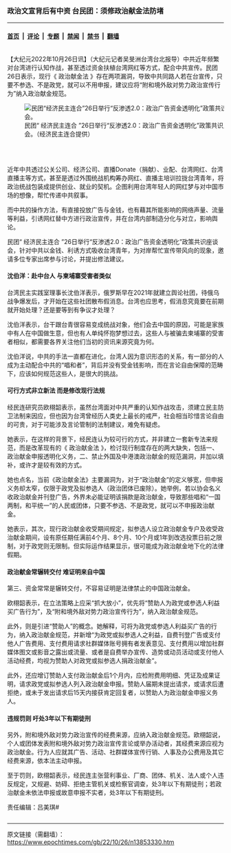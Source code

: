 ### 政治文宣背后有中资 台民团：须修政治献金法防堵

---

#### [首页](../../../..?n13853330) &nbsp;|&nbsp; [评论](../../../../../epoch-comment?n13853330) &nbsp;|&nbsp; [专题](../../../../../epoch-special?n13853330) &nbsp;|&nbsp; [禁闻](../../../../../epoch-news?n13853330) &nbsp;|&nbsp; [禁书](../../../../../books?n13853330) &nbsp;|&nbsp; [翻墙](https://github.com/gfw-breaker/nogfw/blob/master/README.md?n13853330)


<div class="column" id="artbody" itemprop="articleBody">
 <!-- article content begin -->
 <p>
  【大纪元2022年10月26日讯】（大纪元记者吴旻洲台湾台北报导）中共近年频繁对台湾进行认知作战，甚至透过资金扶植台湾网红等方式，配合中共宣传。民团26日表示，现行《
  <ok href="https://www.epochtimes.com/gb/tag/%E6%94%BF%E6%B2%BB%E7%8C%AE%E9%87%91%E6%B3%95.html">
   政治献金法
  </ok>
  》存在两项漏洞，导致中共同路人若在台宣传，只要不参选、不是政党，就可以不用申报，建议应将“附和境外敌对势力政治宣传行为”纳入政治献金规范。
 </p>
 <figure aria-describedby="caption-13853333" class="wp-caption aligncenter" id="13853333" style="width: 500px">
  <ok href=" https://i.epochtimes.com/assets/uploads/2022/10/id13853333-582137-450x253.jpg" rel="noreferrer noopener" target="_blank">
   <img alt="民团“经济民主连合”26日举行“反渗透2.0：政治广告资金透明化”政策共识座谈会。" src="https://i.epochtimes.com/assets/uploads/2022/10/id13853333-582137-450x253.jpg"/>
  </ok>
  <br/><figcaption class="wp-caption-text" id="caption-13853333">
   民团“
   <ok href="https://www.epochtimes.com/gb/tag/%E7%BB%8F%E6%B5%8E%E6%B0%91%E4%B8%BB%E8%BF%9E%E5%90%88.html">
    经济民主连合
   </ok>
   ”26日举行“反渗透2.0：政治广告资金透明化”政策共识座谈会。（经济民主连合提供）
  </figcaption><br/>
 </figure><br/>
 <p>
  近年中共透过公关公司、经济公司、直播Donate（捐献）、业配、台湾网红、台湾直播主等方式，甚至是透过外围统战机构筹办网红、直播主培训拉拢台湾青年，将政治统战包装成提供创业、就业的契机。企图利用台湾年轻人的网红梦与对中国市场的想像，帮忙传递中共叙事。
 </p>
 <p>
  而中共的操作方法，有直接投放广告与金钱，也有藉其所能影响的网络声量、流量等利益，引诱网红替中方进行政治宣传，并在台湾内部制造分化与对立，影响舆论。
 </p>
 <p>
  民团“
  <ok href="https://www.epochtimes.com/gb/tag/%E7%BB%8F%E6%B5%8E%E6%B0%91%E4%B8%BB%E8%BF%9E%E5%90%88.html">
   经济民主连合
  </ok>
  ”26日举行“反渗透2.0：政治广告资金透明化”政策共识座谈会，针对中共以金钱、利诱方式吸收台湾青年，为对岸帮忙宣传带风向的现象，邀请多位专家出席参与讨论，并提出修法建议。
 </p>
 <h4>
  沈伯洋：赴中台人 与柬埔寨受害者类似
 </h4>
 <p>
  台湾民主实践室理事长沈伯洋表示，俄罗斯早在2021年就建立舆论社团，待俄乌战争爆发后，才开始在这些社团散布假消息。台湾也应思考，假消息究竟要在前期就开始处理？还是要等到有争议才处理？
 </p>
 <p>
  沈伯洋表示，台干跟台青很容易变成统战对象，他们会去中国的原因，可能是家族中有人在中国做生意，但也有人单纯怀抱梦想过去，这些人与被骗去柬埔寨的受害者相似，都需要各界关注他们当初的资讯来源究竟为何。
 </p>
 <p>
  沈伯洋说，中共的手法一直都在进化，台湾人因为意识形态的关系，有一部分的人成为主动配合中共的“唱和者”，背后并没有受金钱影响，而在言论自由保障的范畴下，应该如何规范这些人，是很大的挑战。
 </p>
 <h4>
  可行方式非立新法 而是修改现行法规
 </h4>
 <p>
  经民连研究员欧栩韶表示，虽然台湾面对中共严重的认知作战攻击，须建立民主防卫法制来因应，但也因为台湾曾经历人类史上最长的戒严，社会相当珍惜言论自由的可贵，对于可能涉及言论管制的法制建议，难免有疑虑。
 </p>
 <p>
  她表示，在这样的背景下，经民连认为较可行的方式，并非建立一套新专法来规范，而是改革现有的《
  <ok href="https://www.epochtimes.com/gb/tag/%E6%94%BF%E6%B2%BB%E7%8C%AE%E9%87%91%E6%B3%95.html">
   政治献金法
  </ok>
  》，检讨现行制度存在的两大缺失，包括一、政治献金申报透明化义务，二、禁止外国及中港澳政治献金的规范漏洞，并加以填补，或许才是较有效的方式。
 </p>
 <p>
  她也点名，当前《政治献金法》主要漏洞为，对于“政治献金”的定义够宽，但申报义务却太窄，仅限于政党及拟参选人（政治团体已废除）。她举例，若以协会名义收政治献金并刊登广告，外界未必能证明该捐款是政治献金，导致那些唱和“一国两制，和平统一”的人民或团体，只要不参选、不是政党，就可以不申报政治献金。
 </p>
 <p>
  她表示，其次，现行政治献金收受期间规定，拟参选人设立政治献金专户及收受政治献金期间，设有原任期任满前4个月、8个月、10个月或1年到改选投票日前之限制，对于政党则无限制。但实际运作结果显示，很可能成为政治献金地下化的法律假期。
 </p>
 <h4>
  政治献金常辗转交付 难证明来自中国
 </h4>
 <p>
  第三、资金常常是辗转交付，不容易证明是法律禁止的中国政治献金。
 </p>
 <p>
  欧栩韶表示，在立法策略上应采“抓大放小”，优先将“赞助人为政党或参选人利益买广告行为”，及“附和境外敌对势力政治宣传行为”，纳入政治献金规范。
 </p>
 <p>
  此外，则是引进“赞助人”的概念。她解释，可将为政党或参选人利益买广告的行为，纳入政治献金规范，并新增“为政党或拟参选人之利益，自费刊登广告或支付他人广告费用、支付费用请求社群媒体账号拥有者发表意见、支付费用以增加社群媒体图文或影音之露出或流量、或者是自费举办宣传、造势或动员活动或支付他人活动经费，均视为赞助人对政党或拟参选人捐政治献金”。
 </p>
 <p>
  此外，还应增订赞助人支付政治献金后1个月内，应检附费用明细、凭证及成果证明，请求政党或拟参选人列入政治献金申报。赞助人届期未提出请求，或请求后遭拒绝，或未于发出请求后15天内接获肯定回复者，以赞助人为政治献金申报义务人。
 </p>
 <h4>
  违规罚则 吁处3年以下有期徒刑
 </h4>
 <p>
  另外，附和境外敌对势力政治宣传的经费来源，应纳入政治献金规范。欧栩韶说，个人或团体发表附和境外敌对势力政治宣传言论或举办活动者，其经费来源应视为政治献金。行为人应就其广告、活动、社群媒体宣传行销、人事及办公费用及其它经费来源，依本法主动申报。
 </p>
 <p>
  至于罚则，欧栩韶表示，经民连主张营利事业、厂商、团体、机关、法人或个人违反规定，又规避、妨碍、拒绝主管机关或检察官调查，处3年以下有期徒刑；若政治献金未依法申报或故意申报不实者，处3年以下有期徒刑。
 </p>
 <p>
  责任编辑：吕美琪#
 </p>
 <!-- article content end -->
</div>


<img src='http://gfw-breaker.win/epoch-news/pages/ncid1349361/n13853330.md' width='0px' height='0px'/>

---

原文链接（需翻墙）：https://www.epochtimes.com/gb/22/10/26/n13853330.htm